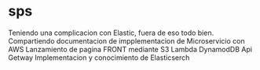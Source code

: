 # sps

Teniendo una complicacion con Elastic, fuera de eso todo bien.
Compartiendo documentacion de impplementacion de Microservicio con AWS
Lanzamiento de pagina FRONT mediante S3 Lambda DynamodDB Api Getway
Implementacion y conocimiento de Elasticserch
